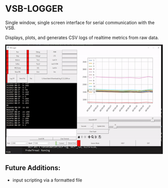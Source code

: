 # VSB-LOGGER

Single window, single screen interface for serial communication with the VSB. 

Displays, plots, and generates CSV logs of realtime metrics from raw data.

<img src="https://github.com/Sneupi/vsb_logger/blob/refractor/demo.gif" width="550" height="350" />

## Future Additions:
- input scripting via a formatted file

